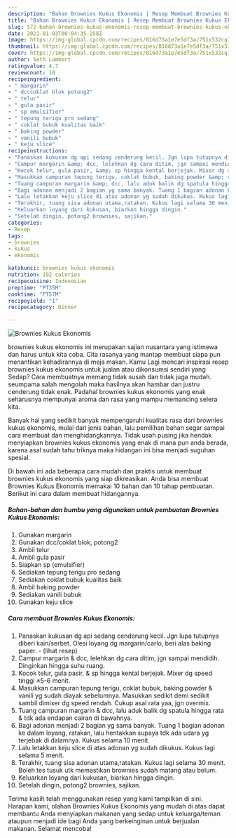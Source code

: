 ```yaml
---
description: "Bahan Brownies Kukus Ekonomis | Resep Membuat Brownies Kukus Ekonomis Yang Lezat"
title: "Bahan Brownies Kukus Ekonomis | Resep Membuat Brownies Kukus Ekonomis Yang Lezat"
slug: 572-bahan-brownies-kukus-ekonomis-resep-membuat-brownies-kukus-ekonomis-yang-lezat
date: 2021-01-03T00:04:35.258Z
image: https://img-global.cpcdn.com/recipes/816d73a1e7e5df3a/751x532cq70/brownies-kukus-ekonomis-foto-resep-utama.jpg
thumbnail: https://img-global.cpcdn.com/recipes/816d73a1e7e5df3a/751x532cq70/brownies-kukus-ekonomis-foto-resep-utama.jpg
cover: https://img-global.cpcdn.com/recipes/816d73a1e7e5df3a/751x532cq70/brownies-kukus-ekonomis-foto-resep-utama.jpg
author: Seth Lambert
ratingvalue: 4.7
reviewcount: 10
recipeingredient:
- " margarin"
- " dcccoklat blok potong2"
- " telur"
- " gula pasir"
- " sp emulsifier"
- " tepung terigu pro sedang"
- " coklat bubuk kualitas baik"
- " baking powder"
- " vanili bubuk"
- " keju slice"
recipeinstructions:
- "Panaskan kukusan dg api sedang cenderung kecil. Jgn lupa tutupnya diberi kain/serbet. Olesi loyang dg margarin/carlo, beri alas baking paper.           (lihat resep)"
- "Campur margarin &amp; dcc, lelehkan dg cara ditim, jgn sampai mendidih. Dinginkan hingga suhu ruang."
- "Kocok telur, gula pasir, &amp; sp hingga kental berjejak. Mixer dg speed tinggi ±5-6 menit."
- "Masukkan campuran tepung terigu, coklat bubuk, baking powder &amp; vanili yg sudah diayak sebelumnya. Masukkan sedikit demi sedikit sambil dimixer dg speed rendah. Cukup asal rata yaa, jgn overmix."
- "Tuang campuran margarin &amp; dcc, lalu aduk balik dg spatula hingga rata &amp; tdk ada endapan cairan di bawahnya."
- "Bagi adonan menjadi 2 bagian yg sama banyak. Tuang 1 bagian adonan ke dalam loyang, ratakan, lalu hentakkan supaya tdk ada udara yg terjebak di dalamnya. Kukus selama 10 menit."
- "Lalu letakkan keju slice di atas adonan yg sudah dikukus. Kukus lagi selama 5 menit."
- "Terakhir, tuang sisa adonan utama,ratakan. Kukus lagi selama 30 menit. Boleh tes tusuk utk memastikan brownies sudah matang atau belum."
- "Keluarkan loyang dari kukusan, biarkan hingga dingin."
- "Setelah dingin, potong2 brownies, sajikan."
categories:
- Resep
tags:
- brownies
- kukus
- ekonomis

katakunci: brownies kukus ekonomis 
nutrition: 192 calories
recipecuisine: Indonesian
preptime: "PT35M"
cooktime: "PT57M"
recipeyield: "1"
recipecategory: Dinner

---
```



![Brownies Kukus Ekonomis](https://img-global.cpcdn.com/recipes/816d73a1e7e5df3a/751x532cq70/brownies-kukus-ekonomis-foto-resep-utama.jpg)


brownies kukus ekonomis ini merupakan sajian nusantara yang istimewa dan harus untuk kita coba. Cita rasanya yang mantap membuat siapa pun menantikan kehadirannya di meja makan.
Kamu Lagi mencari inspirasi resep brownies kukus ekonomis untuk jualan atau dikonsumsi sendiri yang Sedap? Cara membuatnya memang tidak susah dan tidak juga mudah. seumpama salah mengolah maka hasilnya akan hambar dan justru cenderung tidak enak. Padahal brownies kukus ekonomis yang enak seharusnya mempunyai aroma dan rasa yang mampu memancing selera kita.



Banyak hal yang sedikit banyak mempengaruhi kualitas rasa dari brownies kukus ekonomis, mulai dari jenis bahan, lalu pemilihan bahan segar sampai cara membuat dan menghidangkannya. Tidak usah pusing jika hendak menyiapkan brownies kukus ekonomis yang enak di mana pun anda berada, karena asal sudah tahu triknya maka hidangan ini bisa menjadi suguhan spesial.


Di bawah ini ada beberapa cara mudah dan praktis untuk membuat brownies kukus ekonomis yang siap dikreasikan. Anda bisa membuat Brownies Kukus Ekonomis memakai 10 bahan dan 10 tahap pembuatan. Berikut ini cara dalam membuat hidangannya.

<!--inarticleads1-->

##### Bahan-bahan dan bumbu yang digunakan untuk pembuatan Brownies Kukus Ekonomis:

1. Gunakan  margarin
1. Gunakan  dcc/coklat blok, potong2
1. Ambil  telur
1. Ambil  gula pasir
1. Siapkan  sp (emulsifier)
1. Sediakan  tepung terigu pro sedang
1. Sediakan  coklat bubuk kualitas baik
1. Ambil  baking powder
1. Sediakan  vanili bubuk
1. Gunakan  keju slice




<!--inarticleads2-->

##### Cara membuat Brownies Kukus Ekonomis:

1. Panaskan kukusan dg api sedang cenderung kecil. Jgn lupa tutupnya diberi kain/serbet. Olesi loyang dg margarin/carlo, beri alas baking paper. -           (lihat resep)
1. Campur margarin &amp; dcc, lelehkan dg cara ditim, jgn sampai mendidih. Dinginkan hingga suhu ruang.
1. Kocok telur, gula pasir, &amp; sp hingga kental berjejak. Mixer dg speed tinggi ±5-6 menit.
1. Masukkan campuran tepung terigu, coklat bubuk, baking powder &amp; vanili yg sudah diayak sebelumnya. Masukkan sedikit demi sedikit sambil dimixer dg speed rendah. Cukup asal rata yaa, jgn overmix.
1. Tuang campuran margarin &amp; dcc, lalu aduk balik dg spatula hingga rata &amp; tdk ada endapan cairan di bawahnya.
1. Bagi adonan menjadi 2 bagian yg sama banyak. Tuang 1 bagian adonan ke dalam loyang, ratakan, lalu hentakkan supaya tdk ada udara yg terjebak di dalamnya. Kukus selama 10 menit.
1. Lalu letakkan keju slice di atas adonan yg sudah dikukus. Kukus lagi selama 5 menit.
1. Terakhir, tuang sisa adonan utama,ratakan. Kukus lagi selama 30 menit. Boleh tes tusuk utk memastikan brownies sudah matang atau belum.
1. Keluarkan loyang dari kukusan, biarkan hingga dingin.
1. Setelah dingin, potong2 brownies, sajikan.




Terima kasih telah menggunakan resep yang kami tampilkan di sini. Harapan kami, olahan Brownies Kukus Ekonomis yang mudah di atas dapat membantu Anda menyiapkan makanan yang sedap untuk keluarga/teman ataupun menjadi ide bagi Anda yang berkeinginan untuk berjualan makanan. Selamat mencoba!
